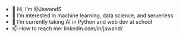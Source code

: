 - 👋 Hi, I’m @JawandS
- 👀 I’m interested in machine learning, data science, and serverless 
- 🌱 I’m currently taking AI in Python and web dev at school
- 📫 How to reach me: linkedin.com/in/jawand/

<!---
JawandS/JawandS is a ✨ special ✨ repository because its `README.md` (this file) appears on your GitHub profile.
You can click the Preview link to take a look at your changes.
--->
